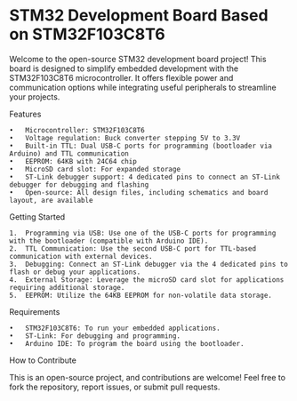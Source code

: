 # STM32 Development Board Based on STM32F103C8T6

Welcome to the open-source STM32 development board project! This board is designed to simplify embedded development with the STM32F103C8T6 microcontroller. It offers flexible power and communication options while integrating useful peripherals to streamline your projects.

Features

	•	Microcontroller: STM32F103C8T6
	•	Voltage regulation: Buck converter stepping 5V to 3.3V
	•	Built-in TTL: Dual USB-C ports for programming (bootloader via Arduino) and TTL communication
	•	EEPROM: 64KB with 24C64 chip
	•	MicroSD card slot: For expanded storage
	•	ST-Link debugger support: 4 dedicated pins to connect an ST-Link debugger for debugging and flashing
	•	Open-source: All design files, including schematics and board layout, are available

Getting Started

	1.	Programming via USB: Use one of the USB-C ports for programming with the bootloader (compatible with Arduino IDE).
	2.	TTL Communication: Use the second USB-C port for TTL-based communication with external devices.
	3.	Debugging: Connect an ST-Link debugger via the 4 dedicated pins to flash or debug your applications.
	4.	External Storage: Leverage the microSD card slot for applications requiring additional storage.
	5.	EEPROM: Utilize the 64KB EEPROM for non-volatile data storage.

Requirements

	•	STM32F103C8T6: To run your embedded applications.
	•	ST-Link: For debugging and programming.
	•	Arduino IDE: To program the board using the bootloader.

How to Contribute

This is an open-source project, and contributions are welcome! Feel free to fork the repository, report issues, or submit pull requests.
